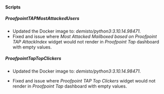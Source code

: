 
#### Scripts

##### ProofpointTAPMostAttackedUsers

- Updated the Docker image to: *demisto/python3:3.10.14.98471*.
- Fixed and issue where *Most Attacked Mailboxed based on Proofpoint TAP AttackIndex* widget would not render in *Proofpoint Tap* dashboard with empty values.
  
##### ProofpointTapTopClickers

- Updated the Docker image to: *demisto/python3:3.10.14.98471*.

- Fixed and issue where *Proofpoint TAP Top Clickers* widget would not render in *Proofpoint Tap* dashboard with empty values.
